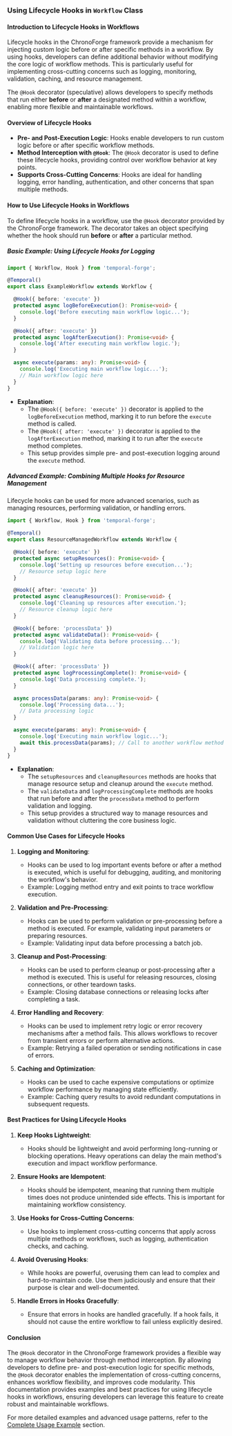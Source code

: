 ### **Using Lifecycle Hooks in `Workflow` Class**

#### **Introduction to Lifecycle Hooks in Workflows**

Lifecycle hooks in the ChronoForge framework provide a mechanism for injecting custom logic before or after specific methods in a workflow. By using hooks, developers can define additional behavior without modifying the core logic of workflow methods. This is particularly useful for implementing cross-cutting concerns such as logging, monitoring, validation, caching, and resource management.

The `@Hook` decorator (speculative) allows developers to specify methods that run either **before** or **after** a designated method within a workflow, enabling more flexible and maintainable workflows.

#### **Overview of Lifecycle Hooks**

- **Pre- and Post-Execution Logic**: Hooks enable developers to run custom logic before or after specific workflow methods.
- **Method Interception with `@Hook`**: The `@Hook` decorator is used to define these lifecycle hooks, providing control over workflow behavior at key points.
- **Supports Cross-Cutting Concerns**: Hooks are ideal for handling logging, error handling, authentication, and other concerns that span multiple methods.

#### **How to Use Lifecycle Hooks in Workflows**

To define lifecycle hooks in a workflow, use the `@Hook` decorator provided by the ChronoForge framework. The decorator takes an object specifying whether the hook should run **before** or **after** a particular method.

##### **Basic Example: Using Lifecycle Hooks for Logging**

```typescript
import { Workflow, Hook } from 'temporal-forge';

@Temporal()
export class ExampleWorkflow extends Workflow {

  @Hook({ before: 'execute' })
  protected async logBeforeExecution(): Promise<void> {
    console.log('Before executing main workflow logic...');
  }

  @Hook({ after: 'execute' })
  protected async logAfterExecution(): Promise<void> {
    console.log('After executing main workflow logic.');
  }

  async execute(params: any): Promise<void> {
    console.log('Executing main workflow logic...');
    // Main workflow logic here
  }
}
```

- **Explanation**:
  - The `@Hook({ before: 'execute' })` decorator is applied to the `logBeforeExecution` method, marking it to run before the `execute` method is called.
  - The `@Hook({ after: 'execute' })` decorator is applied to the `logAfterExecution` method, marking it to run after the `execute` method completes.
  - This setup provides simple pre- and post-execution logging around the `execute` method.

##### **Advanced Example: Combining Multiple Hooks for Resource Management**

Lifecycle hooks can be used for more advanced scenarios, such as managing resources, performing validation, or handling errors.

```typescript
import { Workflow, Hook } from 'temporal-forge';

@Temporal()
export class ResourceManagedWorkflow extends Workflow {

  @Hook({ before: 'execute' })
  protected async setupResources(): Promise<void> {
    console.log('Setting up resources before execution...');
    // Resource setup logic here
  }

  @Hook({ after: 'execute' })
  protected async cleanupResources(): Promise<void> {
    console.log('Cleaning up resources after execution.');
    // Resource cleanup logic here
  }

  @Hook({ before: 'processData' })
  protected async validateData(): Promise<void> {
    console.log('Validating data before processing...');
    // Validation logic here
  }

  @Hook({ after: 'processData' })
  protected async logProcessingComplete(): Promise<void> {
    console.log('Data processing complete.');
  }

  async processData(params: any): Promise<void> {
    console.log('Processing data...');
    // Data processing logic
  }

  async execute(params: any): Promise<void> {
    console.log('Executing main workflow logic...');
    await this.processData(params); // Call to another workflow method
  }
}
```

- **Explanation**:
  - The `setupResources` and `cleanupResources` methods are hooks that manage resource setup and cleanup around the `execute` method.
  - The `validateData` and `logProcessingComplete` methods are hooks that run before and after the `processData` method to perform validation and logging.
  - This setup provides a structured way to manage resources and validation without cluttering the core business logic.

#### **Common Use Cases for Lifecycle Hooks**

1. **Logging and Monitoring**:
   - Hooks can be used to log important events before or after a method is executed, which is useful for debugging, auditing, and monitoring the workflow's behavior.
   - Example: Logging method entry and exit points to trace workflow execution.

2. **Validation and Pre-Processing**:
   - Hooks can be used to perform validation or pre-processing before a method is executed. For example, validating input parameters or preparing resources.
   - Example: Validating input data before processing a batch job.

3. **Cleanup and Post-Processing**:
   - Hooks can be used to perform cleanup or post-processing after a method is executed. This is useful for releasing resources, closing connections, or other teardown tasks.
   - Example: Closing database connections or releasing locks after completing a task.

4. **Error Handling and Recovery**:
   - Hooks can be used to implement retry logic or error recovery mechanisms after a method fails. This allows workflows to recover from transient errors or perform alternative actions.
   - Example: Retrying a failed operation or sending notifications in case of errors.

5. **Caching and Optimization**:
   - Hooks can be used to cache expensive computations or optimize workflow performance by managing state efficiently.
   - Example: Caching query results to avoid redundant computations in subsequent requests.

#### **Best Practices for Using Lifecycle Hooks**

1. **Keep Hooks Lightweight**:
   - Hooks should be lightweight and avoid performing long-running or blocking operations. Heavy operations can delay the main method's execution and impact workflow performance.

2. **Ensure Hooks are Idempotent**:
   - Hooks should be idempotent, meaning that running them multiple times does not produce unintended side effects. This is important for maintaining workflow consistency.

3. **Use Hooks for Cross-Cutting Concerns**:
   - Use hooks to implement cross-cutting concerns that apply across multiple methods or workflows, such as logging, authentication checks, and caching.

4. **Avoid Overusing Hooks**:
   - While hooks are powerful, overusing them can lead to complex and hard-to-maintain code. Use them judiciously and ensure that their purpose is clear and well-documented.

5. **Handle Errors in Hooks Gracefully**:
   - Ensure that errors in hooks are handled gracefully. If a hook fails, it should not cause the entire workflow to fail unless explicitly desired.

#### **Conclusion**

The `@Hook` decorator in the ChronoForge framework provides a flexible way to manage workflow behavior through method interception. By allowing developers to define pre- and post-execution logic for specific methods, the `@Hook` decorator enables the implementation of cross-cutting concerns, enhances workflow flexibility, and improves code modularity. This documentation provides examples and best practices for using lifecycle hooks in workflows, ensuring developers can leverage this feature to create robust and maintainable workflows.

For more detailed examples and advanced usage patterns, refer to the [Complete Usage Example](./complete_example.md) section.
